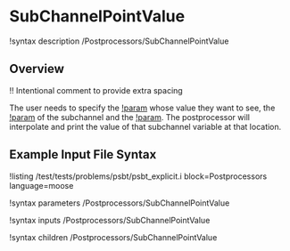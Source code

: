 # SubChannelPointValue

!syntax description /Postprocessors/SubChannelPointValue

## Overview

!! Intentional comment to provide extra spacing

The user needs to specify the [!param](/Postprocessors/SubChannelPointValue/variable) whose value they want to see, the [!param](/Postprocessors/SubChannelPointValue/index) of the subchannel and the
[!param](/Postprocessors/SubChannelPointValue/height). The postprocessor will interpolate and print the value of that subchannel variable at that location.

## Example Input File Syntax

!listing /test/tests/problems/psbt/psbt_explicit.i block=Postprocessors language=moose

!syntax parameters /Postprocessors/SubChannelPointValue

!syntax inputs /Postprocessors/SubChannelPointValue

!syntax children /Postprocessors/SubChannelPointValue
